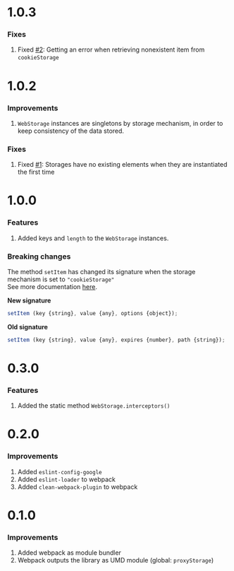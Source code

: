 # 1.0.3

### Fixes

1. Fixed [#2](https://github.com/jherax/proxy-storage/issues/2): Getting an error when retrieving nonexistent item from `cookieStorage`

# 1.0.2

### Improvements

1. `WebStorage` instances are singletons by storage mechanism, in order to keep consistency of the data stored.

### Fixes

1. Fixed [#1](https://github.com/jherax/proxy-storage/issues/1): Storages have no existing elements when they are instantiated the first time

# 1.0.0

### Features

1. Added keys and `length` to the `WebStorage` instances.

### Breaking changes

The method `setItem` has changed its signature when the storage mechanism is set to `"cookieStorage"`
<br/>See more documentation [here](README.md#setitem-for-cookiestorage).

**New signature**

```javascript
setItem (key {string}, value {any}, options {object});
```

**Old signature**

```javascript
setItem (key {string}, value {any}, expires {number}, path {string});
```

# 0.3.0

### Features

1. Added the static method `WebStorage.interceptors()`

# 0.2.0

### Improvements

1. Added `eslint-config-google`
2. Added `eslint-loader` to webpack
3. Added `clean-webpack-plugin` to webpack

# 0.1.0

### Improvements

1. Added webpack as module bundler
2. Webpack outputs the library as UMD module (global: `proxyStorage`)
